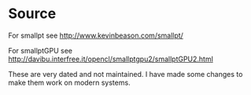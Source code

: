 # Source

For smallpt see <http://www.kevinbeason.com/smallpt/>

For smallptGPU see <http://davibu.interfree.it/opencl/smallptgpu2/smallptGPU2.html>

These are very dated and not maintained. I have made some changes to make them work on modern systems.
